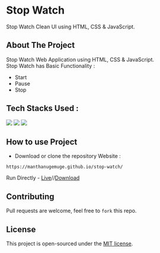 # Stop Watch
Stop Watch Clean UI using HTML, CSS &amp; JavaScript.

## About The Project
Stop Watch Web Application using HTML, CSS & JavaScript. <br>
Stop Watch has Basic Functionality :
- Start
- Pause
- Stop

## Tech Stacks Used :

<a target="_blank" href="https://www.w3schools.com/html/default.asp"><img src="https://img.shields.io/badge/html5%20-%23E34F26.svg?&style=for-the-badge&logo=html5&logoColor=white"></img></a>
<a target="_blank" href="https://www.w3schools.com/css/default.asp"><img src="https://img.shields.io/badge/css3%20-%231572B6.svg?&style=for-the-badge&logo=css3&logoColor=white"></img></a>
<a target="_blank" href="https://www.w3schools.com/js/default.asp"><img src="https://img.shields.io/badge/javascript%20-%23323330.svg?&style=for-the-badge&logo=javascript&logoColor=%23F7DF1E"></img></a>

## How to use Project

- Download or clone the repository Website : 

```
https://manthanugemuge.github.io/stop-watch/
```
Run Directly - [Live](https://manthanugemuge.github.io/Stop-Watch/)//[Download](https://github.com/ManthanUgemuge/Stop-Watch/archive/refs/heads/main.zip)

## Contributing
Pull requests are welcome, feel free to ```fork``` this repo.

## License
This project is open-sourced under the [MIT license]().
